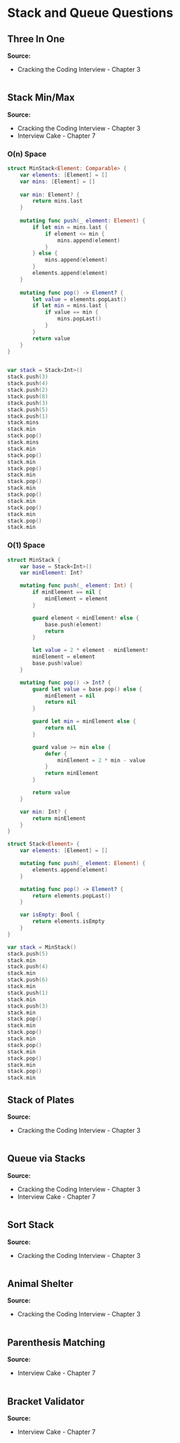 # Stack and Queue Questions

## Three In One

**Source:** 
* Cracking the Coding Interview - Chapter 3

```swift
```

## Stack Min/Max

**Source:** 
* Cracking the Coding Interview - Chapter 3
* Interview Cake - Chapter 7

### O(n) Space
```swift
struct MinStack<Element: Comparable> {
    var elements: [Element] = []
    var mins: [Element] = []
    
    var min: Element? {
        return mins.last
    }
    
    mutating func push(_ element: Element) {
        if let min = mins.last {
            if element <= min {
                mins.append(element)
            }
        } else {
            mins.append(element)
        }
        elements.append(element)
    }
    
    mutating func pop() -> Element? {
        let value = elements.popLast()
        if let min = mins.last {
            if value == min {
                mins.popLast()
            }
        }
        return value
    }
}


var stack = Stack<Int>()
stack.push(3)
stack.push(4)
stack.push(2)
stack.push(8)
stack.push(3)
stack.push(5)
stack.push(1)
stack.mins
stack.min
stack.pop()
stack.mins
stack.min
stack.pop()
stack.min
stack.pop()
stack.min
stack.pop()
stack.min
stack.pop()
stack.min
stack.pop()
stack.min
stack.pop()
stack.min
```

### O(1) Space
```swift
struct MinStack {
    var base = Stack<Int>()
    var minElement: Int?

    mutating func push(_ element: Int) {
        if minElement == nil {
            minElement = element
        }

        guard element < minElement! else {
            base.push(element)
            return
        }

        let value = 2 * element - minElement!
        minElement = element
        base.push(value)
    }

    mutating func pop() -> Int? {
        guard let value = base.pop() else {
            minElement = nil
            return nil
        }

        guard let min = minElement else {
            return nil
        }

        guard value >= min else {
            defer {
                minElement = 2 * min - value
            }
            return minElement
        }

        return value
    }

    var min: Int? {
        return minElement
    }
}

struct Stack<Element> {
    var elements: [Element] = []

    mutating func push(_ element: Element) {
        elements.append(element)
    }

    mutating func pop() -> Element? {
        return elements.popLast()
    }

    var isEmpty: Bool {
        return elements.isEmpty
    }
}

var stack = MinStack()
stack.push(5)
stack.min
stack.push(4)
stack.min
stack.push(6)
stack.min
stack.push(1)
stack.min
stack.push(3)
stack.min
stack.pop()
stack.min
stack.pop()
stack.min
stack.pop()
stack.min
stack.pop()
stack.min
stack.pop()
stack.min
```

## Stack of Plates

**Source:** 
* Cracking the Coding Interview - Chapter 3

```swift
```

## Queue via Stacks

**Source:** 
* Cracking the Coding Interview - Chapter 3
* Interview Cake - Chapter 7

```swift
```

## Sort Stack

**Source:** 
* Cracking the Coding Interview - Chapter 3

```swift
```

## Animal Shelter

**Source:** 
* Cracking the Coding Interview - Chapter 3

```swift
```

## Parenthesis Matching

**Source:** 
* Interview Cake - Chapter 7

```swift
```

## Bracket Validator

**Source:** 
* Interview Cake - Chapter 7

```swift
```
